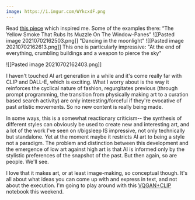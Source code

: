 ```yaml
---
image: https://i.imgur.com/WYkcxdF.png
---
```


Read [this piece](https://ml.berkeley.edu/blog/posts/clip-art/) which inspired me.
Some of the examples there:
“The Yellow Smoke That Rubs Its Muzzle On The Window-Panes”
![[Pasted image 20210702162503.png]]
"Dancing in the moonlight"
![[Pasted image 20210702162613.png]]
This one is particularly impressive: "At the end of everything, crumbling buildings and a weapon to pierce the sky"

![[Pasted image 20210702162403.png]]

I haven't touched AI art generation in a while and it's come really far with CLIP and DALL-E, which is exciting. What I worry about is the way it reinforces the cyclical nature of fashion, regurgitates previous (through prompt programming, the transition from physically making art to a curation based search activity) are only interesting/forceful if they're evocative of past artistic movements. So no new content is really being made. 

In some ways, this is a somewhat reactionary criticism-- the synthesis of different styles can obviously be used to create new and interesting art, and a lot of the work I've seen on r/bigsleep IS impressive, not only technically but standalone.  Yet at the moment maybe it restricts AI art to being a style not a paradigm. The problem and distinction between this development and the emergence of low art against high art is that AI is informed only by the stylistic preferences of the snapshot of the past. But then again, so are people. We'll see.

I love that it makes art, or at least image-making, so conceptual though. It's all about what ideas you can come up with and express in text, and not about the execution. I'm going to play around with this [VQGAN+CLIP](https://colab.research.google.com/drive/1L8oL-vLJXVcRzCFbPwOoMkPKJ8-aYdPN#scrollTo=wSfISAhyPmyp) notebook this weekend.